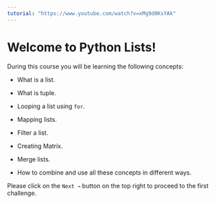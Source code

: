 ```yaml
---
tutorial: "https://www.youtube.com/watch?v=xMg9d0KsYAk"
---
```


# Welcome to Python Lists!

During this course you will be learning the following concepts:

- What is a list.

- What is tuple.

- Looping a list using `for`.

- Mapping lists.

- Filter a list.

- Creating Matrix.

- Merge lists.

- How to combine and use all these concepts in different ways.

Please click on the `Next →` button on the top right to proceed to the first challenge.


